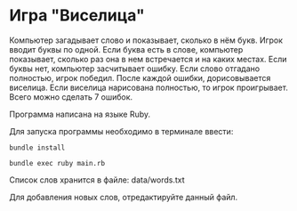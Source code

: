 # Игра "Виселица"

Компьютер загадывает слово и показывает, сколько в нём букв. Игрок вводит буквы по одной.
Если буква есть в слове, компьютер показывает, сколько раз она в нем
встречается и на каких местах. Если буквы нет, компьютер засчитывает ошибку.
Если слово отгадано полностью, игрок победил. После каждой ошибки, дорисовывается виселица.
Если виселица нарисована полностью, то игрок проигрывает.
Всего можно сделать 7 ошибок.

Программа написана на языке Ruby.

Для запуска программы необходимо в терминале ввести: 
```
bundle install

bundle exec ruby main.rb
```

Список слов хранится в файле: data/words.txt 

Для добавления новых слов, отредактируйте данный файл.
